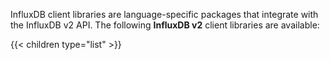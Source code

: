 
InfluxDB client libraries are language-specific packages that integrate with the InfluxDB v2 API.
The following **InfluxDB v2** client libraries are available:

{{< children type="list" >}}
